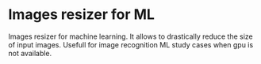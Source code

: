 # Images resizer for ML
Images resizer for machine learning. It allows to drastically reduce the size of input images. Usefull for image recognition ML study cases when gpu is not available.
